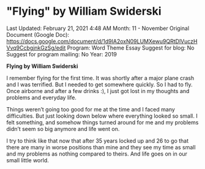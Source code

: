 # "Flying" by William Swiderski

Last Updated: February 21, 2021 4:48 AM
Month: 11 - November
Original Document (Google Doc): https://docs.google.com/document/d/1d9IA2oxN09LUMXewu9QRtDlVuczHVvq9CcbgjnkGzSg/edit
Program: Word Theme Essay
Suggest for blog: No
Suggest for program mailing: No
Year: 2019

**Flying by William Swiderski**

I remember flying for the first time. It was shortly after a major plane crash and I was terrified. But I needed to get somewhere quickly. So I had to fly. Once airborne and after a few drinks :), I just got lost in my thoughts and problems and everyday life.

Things weren’t going too good for me at the time and I faced many difficulties. But just looking down below where everything looked so small. I felt something, and somehow things turned around for me and my problems didn’t seem so big anymore and life went on.

I try to think like that now that after 35 years locked up and 26 to go that there are many in worse positions than mine and they see my time as small and my problems as nothing compared to theirs. And life goes on in our small little world.